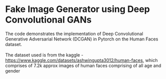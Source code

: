 # Fake Image Generator using Deep Convolutional GANs

The code demonstrates the implementation of Deep Convolutional Generative Adversarial Network (DCGAN) in Pytorch on the Human Faces dataset. <br><br>
The dataset used is from the kaggle - https://www.kaggle.com/datasets/ashwingupta3012/human-faces, which comprises of 7.2k approx images of human faces comprising of all age and gender
